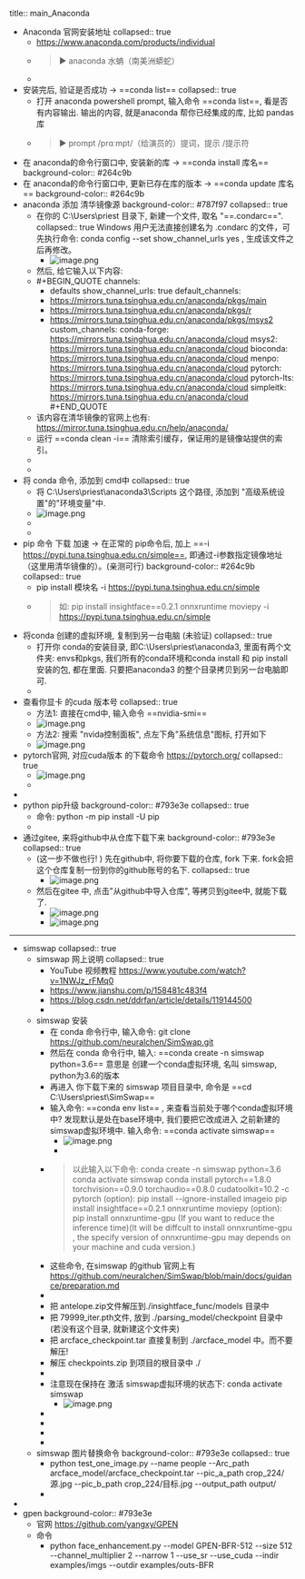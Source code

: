title:: main_Anaconda

- Anaconda 官网安装地址
  collapsed:: true
	- https://www.anaconda.com/products/individual
	- > ▶ anaconda  水蚺（南美洲蟒蛇）
	-
- 安装完后, 验证是否成功 -> ==conda list==
  collapsed:: true
	- 打开 anaconda powershell prompt, 输入命令 ==conda list==, 看是否有内容输出. 输出的内容, 就是anaconda 帮你已经集成的库, 比如 pandas库
	- > ▶ prompt  /prɑːmpt/（给演员的）提词，提示 /提示符
- 在 anaconda的命令行窗口中, 安装新的库 -> ==conda install 库名==
  background-color:: #264c9b
- 在 anaconda的命令行窗口中, 更新已存在库的版本 -> ==conda update 库名==
  background-color:: #264c9b
- anaconda 添加 清华镜像源
  background-color:: #787f97
  collapsed:: true
	- 在你的 C:\Users\priest 目录下, 新建一个文件, 取名 "==.condarc==".
	  collapsed:: true
	  Windows 用户无法直接创建名为 .condarc 的文件，可先执行命令: conda config --set show_channel_urls yes , 生成该文件之后再修改。
		- ![image.png](../assets/image_1645855708688_0.png)
	- 然后, 给它输入以下内容:
	- #+BEGIN_QUOTE
	  channels:
	    - defaults
	  show_channel_urls: true
	  default_channels:
	    - https://mirrors.tuna.tsinghua.edu.cn/anaconda/pkgs/main
	    - https://mirrors.tuna.tsinghua.edu.cn/anaconda/pkgs/r
	    - https://mirrors.tuna.tsinghua.edu.cn/anaconda/pkgs/msys2
	  custom_channels:
	    conda-forge: https://mirrors.tuna.tsinghua.edu.cn/anaconda/cloud
	    msys2: https://mirrors.tuna.tsinghua.edu.cn/anaconda/cloud
	    bioconda: https://mirrors.tuna.tsinghua.edu.cn/anaconda/cloud
	    menpo: https://mirrors.tuna.tsinghua.edu.cn/anaconda/cloud
	    pytorch: https://mirrors.tuna.tsinghua.edu.cn/anaconda/cloud
	    pytorch-lts: https://mirrors.tuna.tsinghua.edu.cn/anaconda/cloud
	    simpleitk: https://mirrors.tuna.tsinghua.edu.cn/anaconda/cloud
	  #+END_QUOTE
	- 该内容在清华镜像的官网上也有: https://mirror.tuna.tsinghua.edu.cn/help/anaconda/
	- 运行 ==conda clean -i== 清除索引缓存，保证用的是镜像站提供的索引。
	-
	-
- 将 conda 命令, 添加到 cmd中
  collapsed:: true
	- 将 C:\Users\priest\anaconda3\Scripts 这个路径, 添加到 "高级系统设置"的"环境变量"中.
	- ![image.png](../assets/image_1645859574551_0.png)
	-
	-
- pip 命令 下载 加速 -> 在正常的 pip命令后, 加上 ==-i https://pypi.tuna.tsinghua.edu.cn/simple==, 即通过-i参数指定镜像地址（这里用清华镜像的）。(亲测可行)
  background-color:: #264c9b
  collapsed:: true
	- pip install 模块名 -i https://pypi.tuna.tsinghua.edu.cn/simple
	- > 如: pip install insightface==0.2.1 onnxruntime moviepy -i https://pypi.tuna.tsinghua.edu.cn/simple
- 将conda 创建的虚拟环境, 复制到另一台电脑 (未验证)
  collapsed:: true
	- 打开你 conda的安装目录, 即C:\\Users\\priest\\anaconda3, 里面有两个文件夹: envs和pkgs, 我们所有的conda环境和conda install 和 pip install 安装的包, 都在里面. 只要把anaconda3 的整个目录拷贝到另一台电脑即可.
	-
- 查看你显卡 的cuda 版本号
  collapsed:: true
	- 方法1: 直接在cmd中, 输入命令 ==nvidia-smi==
	- ![image.png](../assets/image_1646478837119_0.png)
	- 方法2: 搜索 "nvida控制面板", 点左下角"系统信息"图标, 打开如下
	- ![image.png](../assets/image_1646394392153_0.png)
- pytorch官网, 对应cuda版本 的下载命令 https://pytorch.org/
  collapsed:: true
	- ![image.png](../assets/image_1645881362215_0.png)
	-
-
- python pip升级
  background-color:: #793e3e
  collapsed:: true
	- 命令: python -m pip install -U pip
	-
- 通过gitee, 来将github中从仓库下载下来
  background-color:: #793e3e
  collapsed:: true
	- (这一步不做也行! )  先在github中, 将你要下载的仓库, fork 下来. fork会把这个仓库复制一份到你的github账号的名下.
	  collapsed:: true
		- ![image.png](../assets/image_1646469737132_0.png)
	- 然后在gitee 中, 点击"从github中导入仓库", 等拷贝到gitee中, 就能下载了.
		- ![image.png](../assets/image_1646469821230_0.png)
		- ![image.png](../assets/image_1646470735254_0.png)
- ---
- simswap
  collapsed:: true
	- simswap 网上说明
	  collapsed:: true
		- YouTube 视频教程 https://www.youtube.com/watch?v=1NWJz_rFMq0
		- https://www.jianshu.com/p/158481c483f4
		- https://blog.csdn.net/ddrfan/article/details/119144500
		-
	- simswap 安装
		- 在 conda 命令行中, 输入命令: git clone https://github.com/neuralchen/SimSwap.git
		- 然后在 conda 命令行中, 输入:  ==conda create -n simswap python=3.6==
		  意思是 创建一个conda虚拟环境, 名叫 simswap, python为3.6的版本
		- 再进入 你下载下来的 simswap 项目目录中, 命令是 ==cd C:\Users\priest\SimSwap==
		- 输入命令: ==conda env list== , 来查看当前处于哪个conda虚拟环境中? 发现默认是处在base环境中, 我们要把它改成进入 之前新建的 simswap虚拟环境中. 输入命令: ==conda activate simswap==
			- ![image.png](../assets/image_1645860247232_0.png)
			-
		- > 以此输入以下命令:
		  conda create -n simswap python=3.6
		  conda activate simswap
		  conda install pytorch==1.8.0 torchvision==0.9.0 torchaudio==0.8.0 cudatoolkit=10.2 -c pytorch
		  (option): pip install --ignore-installed imageio
		  pip install insightface==0.2.1 onnxruntime moviepy
		  (option): pip install onnxruntime-gpu  (If you want to reduce the inference time)(It will be diffcult to install onnxruntime-gpu , the specify version of onnxruntime-gpu may depends on your machine and cuda version.)
		- 这些命令, 在simswap 的github 官网上有 https://github.com/neuralchen/SimSwap/blob/main/docs/guidance/preparation.md
		-
		- 把 antelope.zip文件解压到./insightface_func/models 目录中
		- 把 79999_iter.pth文件, 放到 ./parsing_model/checkpoint 目录中 (若没有这个目录, 就新建这个文件夹)
		- 把 arcface_checkpoint.tar  直接复制到 ./arcface_model 中。而不要解压!
		- 解压 checkpoints.zip 到项目的根目录中 ./
		-
		- 注意现在保持在 激活 simswap虚拟环境的状态下:   conda activate simswap
			- ![image.png](../assets/image_1645877955996_0.png)
		-
		-
		-
		-
	- simswap 图片替换命令
	  background-color:: #793e3e
	  collapsed:: true
		- python test_one_image.py --name people --Arc_path arcface_model/arcface_checkpoint.tar --pic_a_path crop_224/源.jpg --pic_b_path crop_224/目标.jpg --output_path output/
		-
-
- gpen
  background-color:: #793e3e
	- 官网 https://github.com/yangxy/GPEN
	- 命令
		- python face_enhancement.py --model GPEN-BFR-512 --size 512 --channel_multiplier 2 --narrow 1 --use_sr --use_cuda --indir examples/imgs --outdir examples/outs-BFR